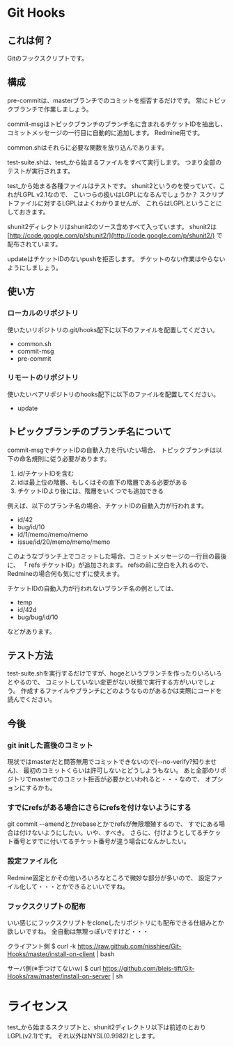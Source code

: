 # Git Hooks

## これは何？

Gitのフックスクリプトです。

## 構成

pre-commitは、masterブランチでのコミットを拒否するだけです。
常にトピックブランチで作業しましょう。

commit-msgはトピックブランチのブランチ名に含まれるチケットIDを抽出し、
コミットメッセージの一行目に自動的に追加します。
Redmine用です。

common.shはそれらに必要な関数を放り込んであります。

test-suite.shは、test_から始まるファイルをすべて実行します。
つまり全部のテストが実行されます。

test_から始まる各種ファイルはテストです。
shunit2というのを使っていて、これがLGPL v2.1なので、
こいつらの扱いはLGPLになるんでしょうか？
スクリプトファイルに対するLGPLはよくわかりませんが、
これらはLGPLということにしておきます。

shunit2ディレクトリはshunit2のソース含めすべて入っています。
shunit2は [http://code.google.com/p/shunit2/](http://code.google.com/p/shunit2/) で配布されています。

updateはチケットIDのないpushを拒否します。
チケットのない作業はやらないようにしましょう。

## 使い方

### ローカルのリポジトリ

使いたいリポジトリの.git/hooks配下に以下のファイルを配置してください。

 * common.sh
 * commit-msg
 * pre-commit

### リモートのリポジトリ

使いたいベアリポジトリのhooks配下に以下のファイルを配置してください。

 * update

## トピックブランチのブランチ名について

commit-msgでチケットIDの自動入力を行いたい場合、
トピックブランチは以下の命名規則に従う必要があります。

 1. id/チケットIDを含む
 1. idは最上位の階層、もしくはその直下の階層である必要がある
 1. チケットIDより後には、階層をいくつでも追加できる

例えば、以下のブランチ名の場合、チケットIDの自動入力が行われます。

 * id/42
 * bug/id/10
 * id/1/memo/memo/memo
 * issue/id/20/memo/memo/memo

このようなブランチ上でコミットした場合、コミットメッセージの一行目の最後に、
「 refs チケットID」が追加されます。
refsの前に空白を入れるので、Redmineの場合何も気にせずに使えます。

チケットIDの自動入力が行われないブランチ名の例としては、

 * temp
 * id/42d
 * bug/bug/id/10

などがあります。

## テスト方法

test-suite.shを実行するだけですが、hogeというブランチを作ったりいろいろとやるので、
コミットしていない変更がない状態で実行する方がいいでしょう。
作成するファイルやブランチにどのようなものがあるかは実際にコードを読んでください。

## 今後

### git initした直後のコミット

現状ではmasterだと問答無用でコミットできないので(--no-verify?知りません)、
最初のコミットくらいは許可しないとどうしようもない。
あと全部のリポジトリでmasterでのコミット拒否が必要かといわれると・・・なので、
オプションにするかも。

### すでにrefsがある場合にさらにrefsを付けないようにする

git commit --amendとかrebaseとかでrefsが無限増殖するので、
すでにある場合は付けないようにしたい。いや、すべき。
さらに、付けようとしてるチケット番号とすでに付いてるチケット番号が違う場合になんかしたい。

### 設定ファイル化

Redmine固定とかその他いろいろなところで微妙な部分が多いので、
設定ファイル化して・・・とかできるといいですね。

### フックスクリプトの配布

いい感じにフックスクリプトをcloneしたリポジトリにも配布できる仕組みとか欲しいですね。
全自動は無理っぽいですけど・・・

クライアント側
  $ curl -k https://raw.github.com/nisshiee/Git-Hooks/master/install-on-client | bash

サーバ側(※手つけてないｗ)
  $ curl https://github.com/bleis-tift/Git-Hooks/raw/master/install-on-server | sh

# ライセンス

test_から始まるスクリプトと、shunit2ディレクトリ以下は前述のとおりLGPL(v2.1)です。
それ以外はNYSL(0.9982)とします。
